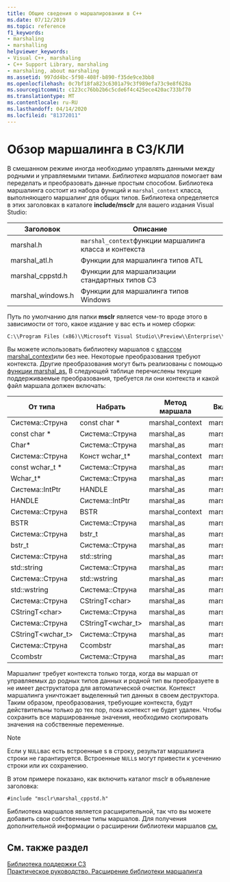 ```yaml
---
title: Общие сведения о маршалировании в C++
ms.date: 07/12/2019
ms.topic: reference
f1_keywords:
- marshaling
- marshalling
helpviewer_keywords:
- Visual C++, marshaling
- C++ Support Library, marshaling
- marshaling, about marshaling
ms.assetid: 997dd4bc-5f98-408f-b890-f35de9ce3bb8
ms.openlocfilehash: 0c7bf18fa823c6301a79c3f989efa73c9e8f628a
ms.sourcegitcommit: c123cc76bb2b6c5cde6f4c425ece420ac733bf70
ms.translationtype: MT
ms.contentlocale: ru-RU
ms.lasthandoff: 04/14/2020
ms.locfileid: "81372011"
---
```

# <a name="overview-of-marshaling-in-ccli"></a>Обзор маршалинга в СЗ/КЛИ

В смешанном режиме иногда необходимо управлять данными между родными и управляемыми типами. *Библиотека маршалов* помогает вам переделать и преобразовать данные простым способом.  Библиотека маршалинга состоит из набора функций и `marshal_context` класса, выполняющего маршалинг для общих типов. Библиотека определяется в этих заголовках в каталоге **include/msclr** для вашего издания Visual Studio:

|Заголовок|Описание|
|---------------|-----------------|
|marshal.h|`marshal_context`функции маршалинга класса и контекста|
|marshal_atl.h| Функции для маршалинга типов ATL|
|marshal_cppstd.h|Функции для маршализации стандартных типов СЗ|
|marshal_windows.h|Функции для маршалинга типов Windows|

Путь по умолчанию для папки **msclr** является чем-то вроде этого в зависимости от того, какое издание у вас есть и номер сборки:

```cmd
C:\\Program Files (x86)\\Microsoft Visual Studio\\Preview\\Enterprise\\VC\\Tools\\MSVC\\14.15.26528\\include\\msclr
```

Вы можете использовать библиотеку маршалов с [классом marshal_context](../dotnet/marshal-context-class.md)или без нее. Некоторые преобразования требуют контекста. Другие преобразования могут быть реализованы с помощью [функции marshal_as.](../dotnet/marshal-as.md) В следующей таблице перечислены текущие поддерживаемые преобразования, требуется ли они контекста и какой файл маршала должен включать:

|От типа|Набрать|Метод маршала|Включить файл|
|---------------|-------------|--------------------|------------------|
|Система::Струна|const char \*|marshal_context|marshal.h|
|const char \*|Система::Струна|marshal_as|marshal.h|
|Char\*|Система::Струна|marshal_as|marshal.h|
|Система::Струна|Конст wchar_t\*|marshal_context|marshal.h|
|const wchar_t \*|Система::Струна|marshal_as|marshal.h|
|Wchar_t\*|Система::Струна|marshal_as|marshal.h|
|Система::IntPtr|HANDLE|marshal_as|marshal_windows.h|
|HANDLE|Система::IntPtr|marshal_as|marshal_windows.h|
|Система::Струна|BSTR|marshal_context|marshal_windows.h|
|BSTR|Система::Струна|marshal_as|marshal.h|
|Система::Струна|bstr_t|marshal_as|marshal_windows.h|
|bstr_t|Система::Струна|marshal_as|marshal_windows.h|
|Система::Струна|std::string|marshal_as|marshal_cppstd.h|
|std::string|Система::Струна|marshal_as|marshal_cppstd.h|
|Система::Струна|std::wstring|marshal_as|marshal_cppstd.h|
|std::wstring|Система::Струна|marshal_as|marshal_cppstd.h|
|Система::Струна|CStringT\<char>|marshal_as|marshal_atl.h|
|CStringT\<char>|Система::Струна|marshal_as|marshal_atl.h|
|Система::Струна|CStringT<wchar_t>|marshal_as|marshal_atl.h|
|CStringT<wchar_t>|Система::Струна|marshal_as|marshal_atl.h|
|Система::Струна|Ccombstr|marshal_as|marshal_atl.h|
|Ccombstr|Система::Струна|marshal_as|marshal_atl.h|

Маршалинг требует контекста только тогда, когда вы маршал от управляемых до родных типов данных и родной тип вы преобразуете в не имеет деструктатора для автоматической очистки. Контекст маршалинга уничтожает выделенный тип данных в своем деструктора. Таким образом, преобразования, требующие контекста, будут действительны только до тех пор, пока контекст не будет удален. Чтобы сохранить все маршированные значения, необходимо скопировать значения на собственные переменные.

> [!NOTE]
> Если у `NULL`вас есть встроенные s в строку, результат маршалинга строки не гарантируется. Встроенные `NULL`s могут привести к усечению строки или их сохранению.

В этом примере показано, как включить каталог msclr в объявление заголовка:

`#include "msclr\marshal_cppstd.h"`

Библиотека маршалов является расширительной, так что вы можете добавить свои собственные типы маршалов. Для получения дополнительной информации о расширении библиотеки маршалов [см.](../dotnet/how-to-extend-the-marshaling-library.md)

## <a name="see-also"></a>См. также раздел

[Библиотека поддержки СЗ](../dotnet/cpp-support-library.md)<br/>
[Практическое руководство. Расширение библиотеки маршалинга](../dotnet/how-to-extend-the-marshaling-library.md)
